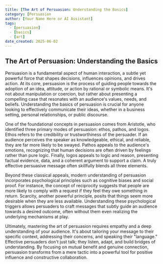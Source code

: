 ```yaml
---
title: [The Art of Persuasion: Understanding the Basics]
category: [Persuasion
author: [Your Name Here or AI Assistant]
tags:
  - [persuasion]
  - [basics]
  - [art]
date_created: 2025-06-02
---
```




## The Art of Persuasion: Understanding the Basics

Persuasion is a fundamental aspect of human interaction, a subtle yet powerful force that shapes decisions, influences opinions, and drives action. At its core, persuasion is the process of guiding people towards the adoption of an idea, attitude, or action by rational or symbolic means. It's not about manipulation or coercion, but rather about presenting a compelling case that resonates with an audience's values, needs, and beliefs. Understanding the basics of persuasion is crucial for anyone looking to effectively communicate their ideas, whether in a business setting, personal relationships, or public discourse.

One of the foundational concepts in persuasion comes from Aristotle, who identified three primary modes of persuasion: ethos, pathos, and logos. Ethos refers to the credibility or trustworthiness of the persuader. If an audience perceives the speaker as knowledgeable, ethical, and reliable, they are far more likely to be swayed. Pathos appeals to the audience's emotions, recognizing that human decisions are often driven by feelings rather than pure logic. Finally, logos appeals to logic and reason, presenting factual evidence, data, and a coherent argument to support a claim. A truly effective persuasive message often skillfully blends all three elements.

Beyond these classical appeals, modern understanding of persuasion incorporates psychological principles such as cognitive biases and social proof. For instance, the concept of reciprocity suggests that people are more likely to comply with a request if they feel they owe something in return. Scarcity, another powerful principle, posits that things seem more desirable when they are less available. Understanding these psychological triggers allows persuaders to craft messages that subtly guide an audience towards a desired outcome, often without them even realizing the underlying mechanisms at play.

Ultimately, mastering the art of persuasion requires empathy and a deep understanding of your audience. It's about tailoring your message to their specific context, addressing their concerns, and speaking their "language." Effective persuaders don't just talk; they listen, adapt, and build bridges of understanding. By focusing on mutual benefit and genuine connection, persuasion transforms from a mere tactic into a powerful tool for positive influence and constructive collaboration.